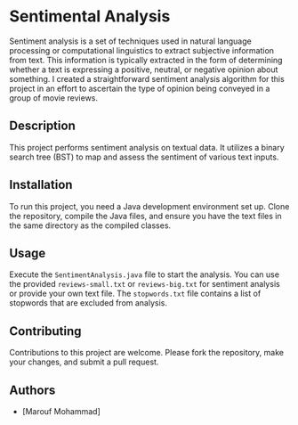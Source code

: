 
# Sentimental Analysis
Sentiment analysis is a set of techniques used in natural language processing or computational linguistics to extract subjective information from text. 
This information is typically extracted in the form of determining whether a text is expressing a positive, neutral, or negative opinion about something.
I created a straightforward sentiment analysis algorithm for this project in an effort to ascertain the type of opinion being conveyed in a group of movie reviews.


## Description
This project performs sentiment analysis on textual data. It utilizes a binary search tree (BST) to map and assess the sentiment of various text inputs.

## Installation
To run this project, you need a Java development environment set up. Clone the repository, compile the Java files, and ensure you have the text files in the same directory as the compiled classes.

## Usage
Execute the `SentimentAnalysis.java` file to start the analysis. You can use the provided `reviews-small.txt` or `reviews-big.txt` for sentiment analysis or provide your own text file. The `stopwords.txt` file contains a list of stopwords that are excluded from analysis.

## Contributing
Contributions to this project are welcome. Please fork the repository, make your changes, and submit a pull request.


## Authors
- [Marouf Mohammad]



